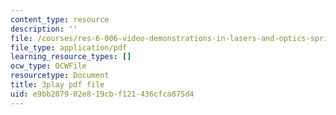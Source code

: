 ```yaml
---
content_type: resource
description: ''
file: /courses/res-6-006-video-demonstrations-in-lasers-and-optics-spring-2008/e9bb207902e819cbf121436cfca875d4_o1YjIyzshh8.pdf
file_type: application/pdf
learning_resource_types: []
ocw_type: OCWFile
resourcetype: Document
title: 3play pdf file
uid: e9bb2079-02e8-19cb-f121-436cfca875d4
---
```

